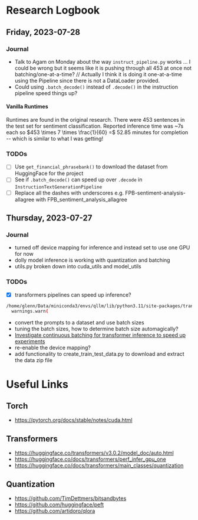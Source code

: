 # Research Logbook

## Friday, 2023-07-28

### Journal
- Talk to Agam on Monday about the way `instruct_pipeline.py` works ... I could be wrong but it seems like it is pushing through all 453 at once not batching/one-at-a-time? // Actually I think it is doing it one-at-a-time using the Pipeline since there is not a DataLoader provided.
- Could using `.batch_decode()` instead of `.decode()` in the instruction pipeline speed things up?

#### Vanilla Runtimes
Runtimes are found in the original research. There were 453 sentences in the test set for sentiment classification. Reported inference time was ~7s each so $453 \times 7 \times \frac{1}{60} =$ 52.85 minutes for completion -- which is similar to what I was getting!

### TODOs

* [ ] Use `get_financial_phrasebank()` to download the dataset from HuggingFace for the project
* [ ] See if `.batch_decode()` can speed up over `.decode` in `InstructionTextGenerationPipeline`
* [ ] Replace all the dashes with underscores e.g. FPB-sentiment-analysis-allagree with FPB_sentiment_analysis_allagree

## Thursday, 2023-07-27

### Journal
- turned off device mapping for inference and instead set to use one GPU for now
- dolly model inference is working with quantization and batching
- utils.py broken down into cuda_utils and model_utils

### TODOs
* [X] transformers pipelines can speed up inference?

```bash
/home/glenn/Data/miniconda3/envs/qllm/lib/python3.11/site-packages/transformers/pipelines/base.py:1089: UserWarning: You seem to be using the pipelines sequentially on GPU. In order to maximize efficiency please use a dataset
  warnings.warn(

```
- convert the prompts to a dataset and use batch sizes
- tuning the batch sizes, how to determine batch size automagically?
- [Investigate continuous batching for transformer inference to speed up experiments](https://github.com/huggingface/text-generation-inference/tree/main/router)
- re-enable the device mapping?
- add functionality to create_train_test_data.py to download and extract the data zip file

# Useful Links

## Torch
- https://pytorch.org/docs/stable/notes/cuda.html

## Transformers
- https://huggingface.co/transformers/v3.0.2/model_doc/auto.html
- https://huggingface.co/docs/transformers/perf_infer_gpu_one
- https://huggingface.co/docs/transformers/main_classes/quantization

## Quantization
- https://github.com/TimDettmers/bitsandbytes
- https://github.com/huggingface/peft
- https://github.com/artidoro/qlora